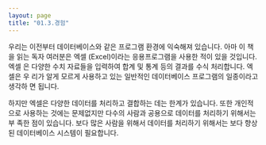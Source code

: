 ```yaml
---
layout: page
title: "01.3.경험"
--- 
```

우리는 이전부터 데이터베이스와 같은 프로그램 환경에 익숙해져 있습니다. 아마 이 책을 읽는 독자 여러분은 엑셀 (Excel)이라는 응용프로그램을 사용한 적이 있을 것입니다. 엑셀 은 다양한 수치 자료들을 입력하여 합계 및 통계 등의 결과를 수식 처리합니다. 엑셀은 우 리가 알게 모르게 사용하고 있는 일반적인 데이터베이스 프로그램의 일종이라고 생각하 면 됩니다.  

하지만 엑셀은 다양한 데이터를 처리하고 결합하는 데는 한계가 있습니다. 또한 개인적으로 사용하는 것에는 문제없지만 다수의 사람과 공용으로 데이터를 처리하기 위해서는 부 족한 점이 있습니다. 보다 많은 사람을 위해서 데이터를 처리하기 위해서는 보다 향상된 데이터베이스 시스템이 필요합니다.  
